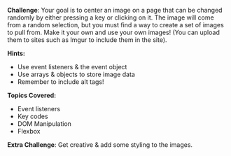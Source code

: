 **Challenge**:
Your goal is to center an image on a page that can be changed randomly by either pressing a key or clicking on it. The image will come from a random selection, but you must find a way to create a set of images to pull from. Make it your own and use your own images! (You can upload them to sites such as Imgur to include them in the site).

**Hints:**

- Use event listeners & the event object
- Use arrays & objects to store image data
- Remember to include alt tags!

**Topics Covered:**

- Event listeners
- Key codes
- DOM Manipulation
- Flexbox

**Extra Challenge**:
Get creative & add some styling to the images.
